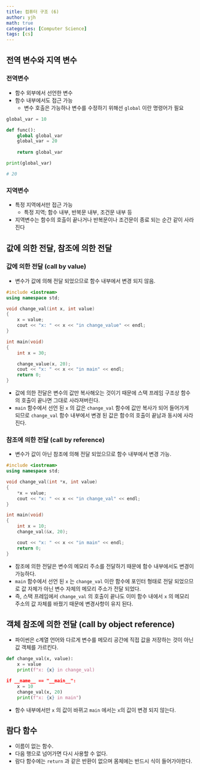 ```yaml
---
title: 컴퓨터 구조 (6)
author: yjh
math: true
categories: [Computer Science]
tags: [cs]
---
```


## 전역 변수와 지역 변수
### 전역변수
- 함수 외부에서 선언한 변수
- 함수 내부에서도 접근 가능
    - 변수 호출은 가능하나 변수를 수정하기 위해선 ```global``` 이란 명령어가 필요

```python
global_var = 10

def func():
    global global_var
    global_var = 20
    
    return global_var

print(global_var)

# 20
```

### 지역변수
- 특정 지역에서만 접근 가능
    - 특정 지역; 함수 내부, 반복문 내부, 조건문 내부 등
- 지역변수는 함수의 호출이 끝나거나 반복문이나 조건문이 종료 되는 순간 같이 사라진다


## 값에 의한 전달, 참조에 의한 전달
### 값에 의한 전달 (call by value)
- 변수가 값에 의해 전달 되었으므로 함수 내부에서 변경 되지 않음.

```cpp
#include <iostream>
using namespace std;

void change_val(int x, int value)
{
    x = value;
    cout << "x: " << x << "in change_value" << endl;
}

int main(void)
{
    int x = 30;

    change_value(x, 20);
    cout << "x: " << x << "in main" << endl;
    return 0;
}
```
- 값에 의한 전달은 변수의 값만 복사해오는 것이기 때문에 스택 프레임 구조상 함수의 호출이 끝나면 그대로 사라져버린다.
- `main` 함수에서 선언 된 `x` 의 값은 `change_val` 함수에 값만 복사가 되어 들어가게 되므로 `change_val` 함수 내부에서 변경 된 값은 함수의 호출이 끝남과 동시에 사라진다.


### 참조에 의한 전달 (call by reference)
- 변수가 값이 아닌 참조에 의해 전달 되었으므로 함수 내부에서 변경 가능.

```cpp
#include <iostream>
using namespace std;

void change_val(int *x, int value)
{
    *x = value;
    cout << "x: " << x << "in change_val" << endl;
}

int main(void)
{
    int x = 10;
    change_val(&x, 20);

    cout << "x: " << x << "in main" << endl;
    return 0;
}
```
- 참조에 의한 전달은 변수의 메모리 주소를 전달하기 때문에 함수 내부에서도 변경이 가능하다.
- `main` 함수에서 선언 된 `x` 는 `change_val` 이란 함수에 포인터 형태로 전달 되었으므로 값 자체가 아닌 변수 자체의 메모리 주소가 전달 되었다.
- 즉, 스택 프레임에서 `change_val` 의 호출이 끝나도 이미 함수 내에서 `x` 의 메모리 주소의 값 자체를 바꿨기 때문에 변경사항이 유지 된다.

## 객체 참조에 의한 전달 (call by object reference)
- 파이썬은 c계열 언어와 다르게 변수를 메모리 공간에 직접 값을 저장하는 것이 아닌 값 객체를 가르킨다.
```python
def change_val(x, value):
    x = value
    print(f"x: {x} in change_val)

if __name__ == "__main__":
    x = 10
    change_val(x, 20)
    print(f"x: {x} in main")
```

- 함수 내부에서만 `x` 의 값이 바뀌고 `main` 에서는 `x`의 값이 변경 되지 않는다.

## 람다 함수
- 이름이 없는 함수.
- 다음 행으로 넘어가면 다시 사용할 수 없다.
- 람다 함수에는 `return` 과 같은 반환이 없으며 몸체에는 반드시 식이 들어가야한다.